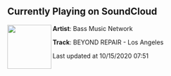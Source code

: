 ## Currently Playing on SoundCloud

[<img align="left" width="100" src="https://i1.sndcdn.com/artworks-OfuyMLV1dmpOB0eg-6b64Cw-t50x50.jpg">](https://soundcloud.com/bass-music-network/beyond-repair-los-angeles)

**Artist**: Bass Music Network 

**Track**: BEYOND REPAIR - Los Angeles

Last updated at 10/15/2020 07:51
